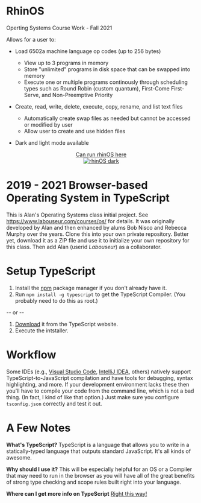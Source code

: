 # RhinOS
Operting Systems Course Work - Fall 2021

Allows for a user to:
* Load 6502a machine language op codes (up to 256 bytes)
    * View up to 3 programs in memory
    * Store "unlimited" programs in disk space that can be swapped into memory
    * Execute one or multiple programs continously through scheduling types such as Round Robin (custom quantum), First-Come First-Serve, and Non-Preemptive Priority 
* Create, read, write, delete, execute, copy, rename, and list text files
    * Automatically create swap files as needed but cannot be accessed or modified by user
    * Allow user to create and use hidden files
    
* Dark and light mode available

<a href = https://jlmcdonough.github.io/Operating-Systems/>
<p align="center">
    Can run rhinOS here
    <br>
    <img src="https://i.imgur.com/jQ2Gy7u.png" alt="rhinOS dark"/>
</p>
</a>


2019 - 2021 Browser-based Operating System in TypeScript
========================================================

This is Alan's Operating Systems class initial project.
See https://www.labouseur.com/courses/os/ for details.
It was originally developed by Alan and then enhanced by alums Bob Nisco and Rebecca Murphy over the years.
Clone this into your own private repository. Better yet, download it as a ZIP file and use it to initialize your own repository for this class. 
Then add Alan (userid *Labouseur*) as a collaborator.

Setup TypeScript
================

1. Install the [npm](https://www.npmjs.org/) package manager if you don't already have it.
1. Run `npm install -g typescript` to get the TypeScript Compiler. (You probably need to do this as root.)

-- or -- 

1. [Download](https://www.typescriptlang.org/download) it from the TypeScript website.
2. Execute the intstaller.

Workflow
=============

Some IDEs (e.g., [Visual Studio Code](https://code.visualstudio.com), [IntelliJ IDEA](https://www.jetbrains.com/idea/), others) 
natively support TypeScript-to-JavaScript compilation and have tools for debugging, syntax highlighting, and more.
If your development environment lacks these then you'll have to compile your code from the command line, which is not a bad thing. 
(In fact, I kind of like that option.) Just make sure you configure `tsconfig.json` correctly and test it out.

A Few Notes
===========

**What's TypeScript?**
TypeScript is a language that allows you to write in a statically-typed language that outputs standard JavaScript.
It's all kinds of awesome.

**Why should I use it?**
This will be especially helpful for an OS or a Compiler that may need to run in the browser as you will have all of the great benefits of strong type checking and scope rules built right into your language.

**Where can I get more info on TypeScript**
[Right this way!](http://www.typescriptlang.org/)
